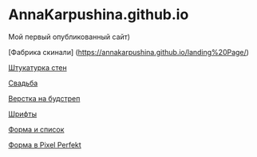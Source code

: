 
# AnnaKarpushina.github.io
Мой первый опубликованный сайт)

[Фабрика скинали] (https://annakarpushina.github.io/landing%20Page/) 

[Штукатурка стен](https://annakarpushina.github.io/ShtukaturkaSten/src/)

[Свадьба](https://annakarpushina.github.io/Svadba/)

[Верстка на будстреп](https://annakarpushina.github.io/Верстка%20будстреп/)

[Шрифты](https://annakarpushina.github.io/14lessondz/src/)

[Форма и список](https://annakarpushina.github.io/18lessondz/src/)

[Форма в Pixel Perfekt](https://annakarpushina.github.io/MyPixelPerfekt/src/)
